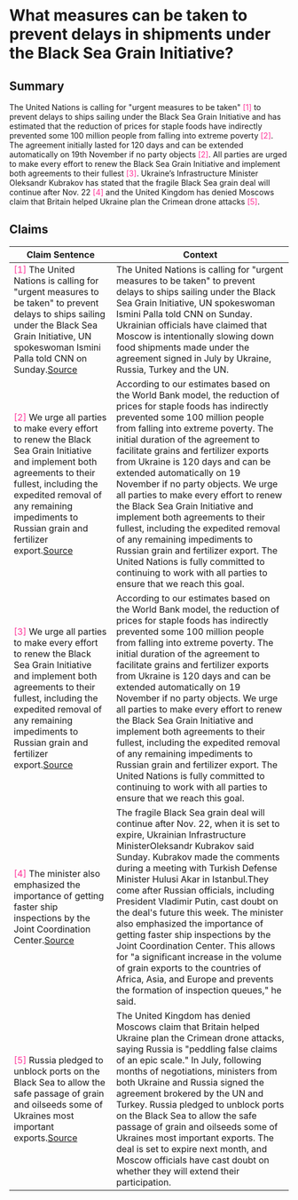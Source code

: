 # What measures can be taken to prevent delays in shipments under the Black Sea Grain Initiative?

## Summary
The United Nations is calling for "urgent measures to be taken" <font color=#FF3399>[1]</font> to prevent delays to ships sailing under the Black Sea Grain Initiative and has estimated that the reduction of prices for staple foods have indirectly prevented some 100 million people from falling into extreme poverty <font color=#FF3399>[2]</font>. The agreement initially lasted for 120 days and can be extended automatically on 19th November if no party objects <font color=#FF3399>[2]</font>. All parties are urged to make every effort to renew the Black Sea Grain Initiative and implement both agreements to their fullest <font color=#FF3399>[3]</font>. Ukraine’s Infrastructure Minister Oleksandr Kubrakov has stated that the fragile Black Sea grain deal will continue after Nov. 22 <font color=#FF3399>[4]</font> and the United Kingdom has denied Moscows claim that Britain helped Ukraine plan the Crimean drone attacks <font color=#FF3399>[5]</font>.

## Claims
| Claim Sentence | Context |
|---|---|
|<font color=#FF3399>[1]</font> The United Nations is calling for "urgent measures to be taken" to prevent delays to ships sailing under the Black Sea Grain Initiative, UN spokeswoman Ismini Palla told CNN on Sunday.<a href="https://www.cnn.com/europe/live-news/russia-ukraine-war-news-10-24-22/h_1c126ffbb9875e3e93da72c0d7c04a78" target="_blank">Source</a>| The United Nations is calling for "urgent measures to be taken" to prevent delays to ships sailing under the Black Sea Grain Initiative, UN spokeswoman Ismini Palla told CNN on Sunday. Ukrainian officials have claimed that Moscow is intentionally slowing down food shipments made under the agreement signed in July by Ukraine, Russia, Turkey and the UN.|
|<font color=#FF3399>[2]</font> We urge all parties to make every effort to renew the Black Sea Grain Initiative and implement both agreements to their fullest, including the expedited removal of any remaining impediments to Russian grain and fertilizer export.<a href="https://reliefweb.int/report/ukraine/secretary-general-urges-renewal-full-implementation-black-sea-grain-initiative-noting-resultant-food-price-drop-has-saved-100-million-people-extreme-poverty" target="_blank">Source</a>| According to our estimates based on the World Bank model, the reduction of prices for staple foods has indirectly prevented some 100 million people from falling into extreme poverty. The initial duration of the agreement to facilitate grains and fertilizer exports from Ukraine is 120 days and can be extended automatically on 19 November if no party objects. We urge all parties to make every effort to renew the Black Sea Grain Initiative and implement both agreements to their fullest, including the expedited removal of any remaining impediments to Russian grain and fertilizer export. The United Nations is fully committed to continuing to work with all parties to ensure that we reach this goal.|
|<font color=#FF3399>[3]</font> We urge all parties to make every effort to renew the Black Sea Grain Initiative and implement both agreements to their fullest, including the expedited removal of any remaining impediments to Russian grain and fertilizer export.<a href="https://reliefweb.int/report/ukraine/secretary-general-urges-renewal-full-implementation-black-sea-grain-initiative-noting-resultant-food-price-drop-has-saved-100-million-people-extreme-poverty" target="_blank">Source</a>| According to our estimates based on the World Bank model, the reduction of prices for staple foods has indirectly prevented some 100 million people from falling into extreme poverty. The initial duration of the agreement to facilitate grains and fertilizer exports from Ukraine is 120 days and can be extended automatically on 19 November if no party objects. We urge all parties to make every effort to renew the Black Sea Grain Initiative and implement both agreements to their fullest, including the expedited removal of any remaining impediments to Russian grain and fertilizer export. The United Nations is fully committed to continuing to work with all parties to ensure that we reach this goal.|
|<font color=#FF3399>[4]</font> The minister also emphasized the importance of getting faster ship inspections by the Joint Coordination Center.<a href="https://www.cnn.com/europe/live-news/russia-ukraine-war-news-10-16-22/h_0f298f6abd1f25d1c1add8eb5ef69527" target="_blank">Source</a>| The fragile Black Sea grain deal will continue after Nov. 22, when it is set to expire, Ukrainian Infrastructure MinisterOleksandr Kubrakov said Sunday. Kubrakov made the comments during a meeting with Turkish Defense Minister Hulusi Akar in Istanbul.They come after Russian officials, including President Vladimir Putin, cast doubt on the deal's future this week. The minister also emphasized the importance of getting faster ship inspections by the Joint Coordination Center. This allows for "a significant increase in the volume of grain exports to the countries of Africa, Asia, and Europe and prevents the formation of inspection queues," he said.|
|<font color=#FF3399>[5]</font> Russia pledged to unblock ports on the Black Sea to allow the safe passage of grain and oilseeds some of Ukraines most important exports.<a href="https://www.cnn.com/2022/10/29/europe/russia-ukraine-grain-deal-suspended-intl/index.html" target="_blank">Source</a>| The United Kingdom has denied Moscows claim that Britain helped Ukraine plan the Crimean drone attacks, saying Russia is "peddling false claims of an epic scale." In July, following months of negotiations, ministers from both Ukraine and Russia signed the agreement brokered by the UN and Turkey. Russia pledged to unblock ports on the Black Sea to allow the safe passage of grain and oilseeds some of Ukraines most important exports. The deal is set to expire next month, and Moscow officials have cast doubt on whether they will extend their participation.|
